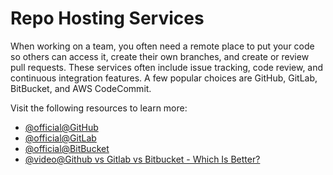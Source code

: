 # Repo Hosting Services

When working on a team, you often need a remote place to put your code so others can access it, create their own branches, and create or review pull requests. These services often include issue tracking, code review, and continuous integration features. A few popular choices are GitHub, GitLab, BitBucket, and AWS CodeCommit.

Visit the following resources to learn more:

- [@official@GitHub](https://github.com)
- [@official@GitLab](https://about.gitlab.com/)
- [@official@BitBucket](https://bitbucket.org/product/guides/getting-started/overview)
- [@video@Github vs Gitlab vs Bitbucket - Which Is Better?](https://www.youtube.com/watch?v=FQGXIIqziQg)
